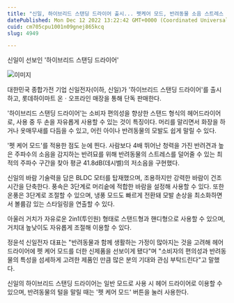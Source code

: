 ```yaml
---
title: "신일, 하이브리드 스탠딩 드라이어 출시... 펫케어 모드, 반려동물 소음 스트레스 완화"
datePublished: Mon Dec 12 2022 13:22:42 GMT+0000 (Coordinated Universal Time)
cuid: cm705cpu1001n09gnej865kcq
slug: 4949

---
```



신일이 선보인 '하이브리드 스탠딩 드라이어'

![이미지](https://cdn.hashnode.com/res/hashnode/image/upload/v1739258076458/4eff3aea-e8ca-40eb-bc83-4ebe46e8b576.jpeg)

대한민국 종합가전 기업 신일전자(이하, 신일)가 '하이브리드 스탠딩 드라이어'를 출시하고, 롯데하이마트 온ㆍ오프라인 매장을 통해 단독 판매한다.

'하이브리드 스탠딩 드라이어'는 소비자 편의성을 향상한 스탠드 형식의 헤어드라이어로, 사용 중 두 손을 자유롭게 사용할 수 있는 것이 특징이다. 머리를 말리면서 화장을 하거나 옷매무새를 다듬을 수 있고, 어린 아이나 반려동물의 모발도 쉽게 말릴 수 있다.

'펫 케어 모드'를 적용한 점도 눈에 띈다. 사람보다 4배 뛰어난 청력을 가진 반려견과 높은 주파수의 소음을 감지하는 반려묘를 위해 반려동물의 스트레스를 덜어줄 수 있는 최적의 주파수 구간을 찾아 평균 41.8dB(데시벨)의 저소음을 구현했다.

신일의 바람 기술력을 담은 BLDC 모터를 탑재했으며, 조용하지만 강력한 바람이 건조 시간을 단축한다. 풍속은 3단계로 머리숱에 적합한 바람을 설정해 사용할 수 있다. 또한 온풍은 3단계로 조절할 수 있으며, 냉풍 모드도 빠르게 전환돼 모발 손상을 최소화하면서 볼륨감 있는 스타일링을 연출할 수 있다.

아울러 거치가 자유로운 2in1(투인원) 형태로 스탠드형과 핸디형으로 사용할 수 있으며, 거치대 높낮이도 자유롭게 조절해 이용할 수 있다.

정윤석 신일전자 대표는 "반려동물과 함께 생활하는 가정이 많아지는 것을 고려해 헤어드라이어에 펫 케어 모드를 더한 신제품을 선보이게 됐다"며 "소비자의 편의성과 반려동물의 특성을 섬세하게 고려한 제품인 만큼 많은 분의 기대와 관심 부탁드린다"고 말했다.

신일의 하이브리드 스탠딩 드라이어는 일반 모드로 사용 시 헤어 드라이어로 이용할 수 있으며, 반려동물의 털을 말릴 때는 '펫 케어 모드' 버튼을 눌러 사용한다.